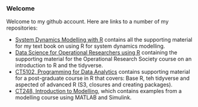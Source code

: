### Welcome

Welcome to my github account. Here are links to a number of my repositories:


* [System Dynamics Modelling with R](https://github.com/JimDuggan/SDMR) contains all the supporting material for my text book on using R for system dynamics modelling.
* [Data Science for Operational Researchers using R](https://github.com/JimDuggan/tidyverse) containing the supporting material for the Operational Research Society course on an introduction to R and the tidyverse.
* [CT5102, Programming for Data Analytics](https://github.com/JimDuggan/CT5102) contains supporting material for a post-graduate course in R that covers: Base R, teh tidyverse and aspected of advanced R (S3, closures and creating packages).
* [CT248, Introduction to Modelling](https://github.com/JimDuggan/CT248), which contains examples from a modelling course using MATLAB and Simulink.

<!--
**JimDuggan/JimDuggan** is a ✨ _special_ ✨ repository because its `README.md` (this file) appears on your GitHub profile.

Here are some ideas to get you started:

- 🔭 I’m currently working on ...
- 🌱 I’m currently learning ...
- 👯 I’m looking to collaborate on ...
- 🤔 I’m looking for help with ...
- 💬 Ask me about ...
- 📫 How to reach me: ...
- 😄 Pronouns: ...
- ⚡ Fun fact: ...
-->
